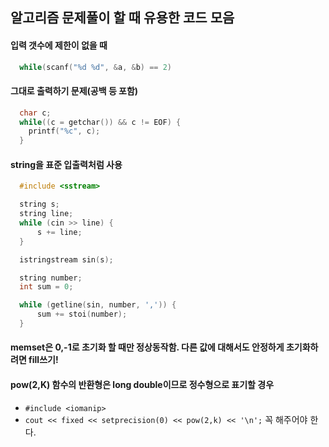 ## 알고리즘 문제풀이 할 때 유용한 코드 모음
#### 입력 갯수에 제한이 없을 때
```c
  while(scanf("%d %d", &a, &b) == 2)
```
#### 그대로 출력하기 문제(공백 등 포함)
```c
  char c;
  while((c = getchar()) && c != EOF) {
    printf("%c", c);
  }
```

#### string을 표준 입출력처럼 사용
```c++
  #include <sstream>

  string s;
  string line;
  while (cin >> line) {
      s += line;
  }

  istringstream sin(s);

  string number;
  int sum = 0;

  while (getline(sin, number, ',')) {
      sum += stoi(number);
  }
```

#### memset은 0,-1로 초기화 할 때만 정상동작함. 다른 값에 대해서도 안정하게 초기화하려면 fill쓰기!

#### pow(2,K) 함수의 반환형은 long double이므로 정수형으로 표기할 경우
- `#include <iomanip>`
- `cout << fixed << setprecision(0) << pow(2,k) << '\n';` 꼭 해주어야 한다.
